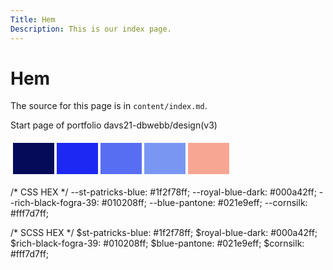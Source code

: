 ```yaml
---
Title: Hem
Description: This is our index page.
---
```


Hem
==========================

The source for this page is in `content/index.md`.

Start page of portfolio davs21-dbwebb/design(v3)


<table style="border-spacing: 4px; border-collapse: separate; background-color: var(--table-background-color)">

<tr>
<td style="height: 50px; width: 50px; background-color: #050a59">
<td style="height: 50px; width: 50px; background-color: #1d28f2">
<td style="height: 50px; width: 50px; background-color: #576ef2">
<td style="height: 50px; width: 50px; background-color: #7997f2">
<td style="height: 50px; width: 50px; background-color: #f7a694">
</tr>
</table>

/* CSS HEX */
--st-patricks-blue: #1f2f78ff;
--royal-blue-dark: #000a42ff;
--rich-black-fogra-39: #010208ff;
--blue-pantone: #021e9eff;
--cornsilk: #fff7d7ff;


/* SCSS HEX */
$st-patricks-blue: #1f2f78ff;
$royal-blue-dark: #000a42ff;
$rich-black-fogra-39: #010208ff;
$blue-pantone: #021e9eff;
$cornsilk: #fff7d7ff;
